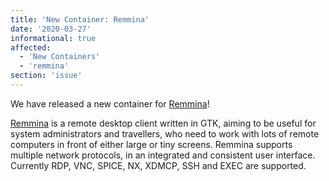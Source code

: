 ```yaml
---
title: 'New Container: Remmina'
date: '2020-03-27'
informational: true
affected:
  - 'New Containers'
  - 'remmina'
section: 'issue'
---
```

We have released a new container for [Remmina](https://github.com/linuxserver/docker-remmina)!

[Remmina](https://remmina.org/) is a remote desktop client written in GTK, aiming to be useful for system administrators and travellers, who need to work with lots of remote computers in front of either large or tiny screens. Remmina supports multiple network protocols, in an integrated and consistent user interface. Currently RDP, VNC, SPICE, NX, XDMCP, SSH and EXEC are supported.